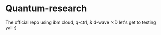 # Quantum-research
The official repo using ibm cloud, q-ctrl, & d-wave >:D
let's get to testing yall :)
